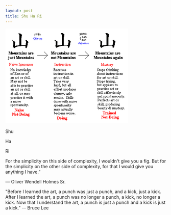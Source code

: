 ```yaml
---
layout: post
title: Shu Ha Ri
---
```


![3 stages of zen](/images/3-stages-of-mastery-zen.gif)

Shu

Ha

Ri

For the simplicity on this side of complexity, I wouldn't give you a fig. But for the simplicity on the other side of complexity, for that I would give you anything I have.”


― Oliver Wendell Holmes Sr.


"Before I learned the art, a punch was just a punch, and a kick, just a kick.
After I learned the art, a punch was no longer a punch, a kick, no longer a kick.
Now that I understand the art, a punch is just a punch and a kick is just a kick."
-- Bruce Lee